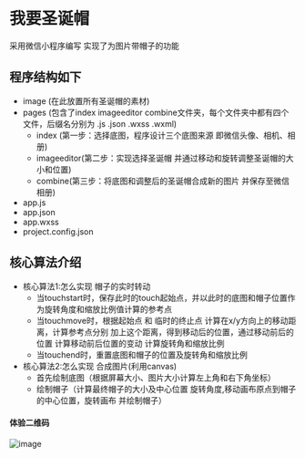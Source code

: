 # 我要圣诞帽
采用微信小程序编写       实现了为图片带帽子的功能<br>
## 程序结构如下
* image (在此放置所有圣诞帽的素材)
* pages (包含了index imageeditor combine文件夹，每个文件夹中都有四个文件，后缀名分别为 .js .json .wxss .wxml)
  * index (第一步：选择底图，程序设计三个底图来源 即微信头像、相机、相册)
  * imageeditor(第二步：实现选择圣诞帽  并通过移动和旋转调整圣诞帽的大小和位置)
  * combine(第三步：将底图和调整后的圣诞帽合成新的图片 并保存至微信相册)
* app.js
* app.json
* app.wxss
* project.config.json

## 核心算法介绍
* 核心算法1:怎么实现 帽子的实时转动
   * 当touchstart时，保存此时的touch起始点，并以此时的底图和帽子位置作为旋转角度和缩放比例值计算的参考点
   * 当touchmove时，根据起始点 和 临时的终止点 计算在x/y方向上的移动距离，计算参考点分别 加上这个距离，得到移动后的位置，通过移动前后的位置 计算移动前后位置的变动 计算旋转角和缩放比例
   * 当touchend时，重置底图和帽子的位置及旋转角和缩放比例
* 核心算法2:怎么实现 合成图片(利用canvas)
    * 首先绘制底图（根据屏幕大小、图片大小计算左上角和右下角坐标）
    * 绘制帽子（计算最终帽子的大小及中心位置 旋转角度,移动画布原点到帽子的中心位置，旋转画布 并绘制帽子）

 #### 体验二维码
 ![image](https://gitee.com/cloud_motion/drawing-bed/raw/master/drawing-bed/2022-4-1/%E5%BE%AE%E4%BF%A1%E5%9B%BE%E7%89%87_20220401194418-1648813513762.jpg)

